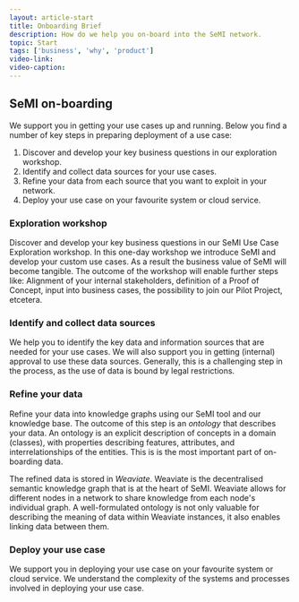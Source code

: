 ```yaml
---
layout: article-start
title: Onboarding Brief
description: How do we help you on-board into the SeMI network. 
topic: Start
tags: ['business', 'why', 'product']
video-link: 
video-caption: 
---
```


## SeMI on-boarding
We support you in getting your use cases up and running. Below you find a number of key steps in preparing deployment of a use case: 

1. Discover and develop your key business questions in our exploration workshop.
2. Identify and collect data sources for your use cases.
3. Refine your data from each source that you want to exploit in your network.
4. Deploy your use case on your favourite system or cloud service.

### Exploration workshop
Discover and develop your key business questions in our SeMI Use Case Exploration workshop. In this one-day workshop we introduce SeMI and develop your custom use cases. As a result the business value of SeMI will become tangible. The outcome of the workshop will enable further steps like: Alignment of your internal stakeholders, definition of a Proof of Concept, input into business cases, the possibility to join our Pilot Project, etcetera.

### Identify and collect data sources
We help you to identify the key data and information sources that are needed for your use cases. We will also support you in getting (internal) approval to use these data sources. Generally, this is a challenging step in the process, as the use of data is bound by legal restrictions. 

### Refine your data
Refine your data into knowledge graphs using our SeMI tool and our knowledge base. The outcome of this step is an *ontology* that describes your data. An ontology is an explicit description of concepts in a domain (classes), with properties describing features, attributes, and interrelationships of the entities. This is is the most important part of on-boarding data.

The refined data is stored in *Weaviate*. Weaviate is the decentralised semantic knowledge graph that is at the heart of SeMI. Weaviate allows for different nodes in a network to share knowledge from each node's individual graph. A well-formulated ontology is not only valuable for describing the meaning of data within Weaviate instances, it also enables linking data between them.

### Deploy your use case
We support you in deploying your use case on your favourite system or cloud service. We understand the complexity of the systems and processes involved in deploying your use case. 
